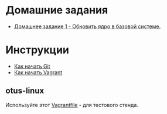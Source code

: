 # Домашние задания
* [Домашнее задание 1 -  Обновить ядро в базовой системе.](docs/manual_kernel_update.md) 

# Инструкции

* [Как начать Git](docs/git_quick_start.md)
* [Как начать Vagrant](docs/vagrant_quick_start.md)

## otus-linux

Используйте этот [Vagrantfile](Vagrantfile) - для тестового стенда.
